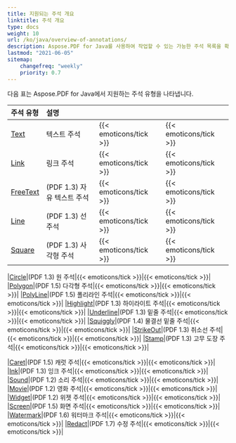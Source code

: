 ```yaml
---
title: 지원되는 주석 개요
linktitle: 주석 개요
type: docs
weight: 10
url: /ko/java/overview-of-annotations/
description: Aspose.PDF for Java를 사용하여 작업할 수 있는 가능한 주석 목록을 확인하세요.
lastmod: "2021-06-05"
sitemap:
    changefreq: "weekly"
    priority: 0.7
---
```


다음 표는 Aspose.PDF for Java에서 지원하는 주석 유형을 나타냅니다.

|**주석 유형**|**설명**| | |
| :- | :- | :- | :- |
|[Text](/pdf/ko/java/text-annotation/)|텍스트 주석|{{< emoticons/tick >}}|{{< emoticons/tick >}} |
|[Link](/pdf/ko/java/extra-annotations/)|링크 주석|{{< emoticons/tick >}}|{{< emoticons/tick >}} |
|[FreeText](/pdf/ko/java/text-annotation/)|(PDF 1.3) 자유 텍스트 주석|{{< emoticons/tick >}}|{{< emoticons/tick >}}|
|[Line](/pdf/ko/java/figures-annotation/)|(PDF 1.3) 선 주석|{{< emoticons/tick >}}|{{< emoticons/tick >}}|
|[Square](/pdf/ko/java/figures-annotation/)|(PDF 1.3) 사각형 주석|{{< emoticons/tick >}}|{{< emoticons/tick >}}|

|[Circle](/pdf/ko/java/figures-annotation/)|(PDF 1.3) 원 주석|{{< emoticons/tick >}}|{{< emoticons/tick >}}|
|[Polygon](/pdf/ko/java/figures-annotation/)|(PDF 1.5) 다각형 주석|{{< emoticons/tick >}}|{{< emoticons/tick >}}|
|[PolyLine](/pdf/ko/java/figures-annotation/)|(PDF 1.5) 폴리라인 주석|{{< emoticons/tick >}}|{{< emoticons/tick >}}|
|[Highlight](/pdf/ko/java/highlights-annotation/)|(PDF 1.3) 하이라이트 주석|{{< emoticons/tick >}}|{{< emoticons/tick >}}|
|[Underline](/pdf/ko/java/highlights-annotation/)|(PDF 1.3) 밑줄 주석|{{< emoticons/tick >}}|{{< emoticons/tick >}}|
|[Squiggly](/pdf/ko/java/highlights-annotation/)|(PDF 1.4) 물결선 밑줄 주석|{{< emoticons/tick >}}|{{< emoticons/tick >}}|
|[StrikeOut](/pdf/ko/java/highlights-annotation/)|(PDF 1.3) 취소선 주석|{{< emoticons/tick >}}|{{< emoticons/tick >}}|
|[Stamp](/pdf/ko/java/stamping/)|(PDF 1.3) 고무 도장 주석|{{< emoticons/tick >}}|{{< emoticons/tick >}}|

|[Caret](/pdf/ko/java/extra-annotations/)|(PDF 1.5) 캐럿 주석|{{< emoticons/tick >}}|{{< emoticons/tick >}}|
|[Ink](/pdf/ko/java/ink-annotation/)|(PDF 1.3) 잉크 주석|{{< emoticons/tick >}}|{{< emoticons/tick >}}|
|[Sound](/pdf/ko/java/multimedia-annotation/)|(PDF 1.2) 소리 주석|{{< emoticons/tick >}}|{{< emoticons/tick >}}|
|[Movie](/pdf/ko/java/multimedia-annotation/)|(PDF 1.2) 영화 주석|{{< emoticons/tick >}}|{{< emoticons/tick >}}|
|[Widget](/pdf/ko/java/multimedia-annotation/)|(PDF 1.2) 위젯 주석|{{< emoticons/tick >}}|{{< emoticons/tick >}}|
|[Screen](/pdf/ko//java/multimedia-annotation/)|(PDF 1.5) 화면 주석|{{< emoticons/tick >}}|{{< emoticons/tick >}}|
|[Watermark](/pdf/ko/java/sticky-annotations/)|(PDF 1.6) 워터마크 주석|{{< emoticons/tick >}}|{{< emoticons/tick >}}|
|[Redact](/pdf/ko/java/extra-annotations/)|(PDF 1.7) 수정 주석|{{< emoticons/tick >}}|{{< emoticons/tick >}}|